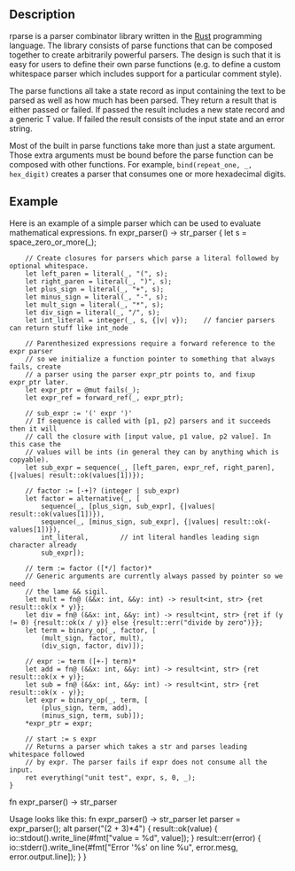 ## Description
rparse is a parser combinator library written in the [Rust](http://www.rust-lang.org) programming
language. The library consists of parse functions that can be composed together to create arbitrarily 
powerful parsers. The design is such that it is easy for users to define their own parse functions (e.g. 
to define a custom whitespace parser which includes support for a particular comment style).

The parse functions all take a state record as input containing the text to be parsed as well as how much 
has been parsed. They return a result that is either passed or failed. If passed the result includes a new 
state record and a generic T value. If failed the result consists of the input state and an error string.

Most of the built in parse functions take more than just a state argument. Those extra arguments must 
be bound before the parse function can be composed with other functions. For example, 
`bind(repeat_one, _, hex_digit)` creates a parser that consumes one or more hexadecimal digits.

## Example
Here is an example of a simple parser which can be used to evaluate mathematical expressions.
    fn expr_parser() -> str_parser<int>
    {
        let s = space_zero_or_more(_);
    
        // Create closures for parsers which parse a literal followed by optional whitespace.
        let left_paren = literal(_, "(", s);
        let right_paren = literal(_, ")", s);
        let plus_sign = literal(_, "+", s);
        let minus_sign = literal(_, "-", s);
        let mult_sign = literal(_, "*", s);
        let div_sign = literal(_, "/", s);
        let int_literal = integer(_, s, {|v| v});    // fancier parsers can return stuff like int_node
        
        // Parenthesized expressions require a forward reference to the expr parser
        // so we initialize a function pointer to something that always fails, create
        // a parser using the parser expr_ptr points to, and fixup expr_ptr later.
        let expr_ptr = @mut fails(_);
        let expr_ref = forward_ref(_, expr_ptr);    
        
        // sub_expr := '(' expr ')'
        // If sequence is called with [p1, p2] parsers and it succeeds then it will
        // call the closure with [input value, p1 value, p2 value]. In this case the
        // values will be ints (in general they can by anything which is copyable).
        let sub_expr = sequence(_, [left_paren, expr_ref, right_paren], {|values| result::ok(values[1])});
        
        // factor := [-+]? (integer | sub_expr)
        let factor = alternative(_, [
            sequence(_, [plus_sign, sub_expr], {|values| result::ok(values[1])}),
            sequence(_, [minus_sign, sub_expr], {|values| result::ok(-values[1])}),
            int_literal,        // int literal handles leading sign character already
            sub_expr]);
        
        // term := factor ([*/] factor)*
        // Generic arguments are currently always passed by pointer so we need 
        // the lame && sigil.
        let mult = fn@ (&&x: int, &&y: int) -> result<int, str> {ret result::ok(x * y)};
        let div = fn@ (&&x: int, &&y: int) -> result<int, str> {ret if (y != 0) {result::ok(x / y)} else {result::err("divide by zero")}};
        let term = binary_op(_, factor, [
            (mult_sign, factor, mult),
            (div_sign, factor, div)]);
        
        // expr := term ([+-] term)*
        let add = fn@ (&&x: int, &&y: int) -> result<int, str> {ret result::ok(x + y)};
        let sub = fn@ (&&x: int, &&y: int) -> result<int, str> {ret result::ok(x - y)};
        let expr = binary_op(_, term, [
            (plus_sign, term, add),
            (minus_sign, term, sub)]);
        *expr_ptr = expr;
        
        // start := s expr
        // Returns a parser which takes a str and parses leading whitespace followed 
        // by expr. The parser fails if expr does not consume all the input.
        ret everything("unit test", expr, s, 0, _);
    }
fn expr_parser() -> str_parser<int>

Usage looks like this:
    fn expr_parser() -> str_parser<int>
    let parser = expr_parser();
    alt parser("(2 + 3)*4")
    {
        result::ok(value)
        {
            io::stdout().write_line(#fmt["value = %d", value]);
        }
        result::err(error)
        {
            io::stderr().write_line(#fmt["Error '%s' on line %u", error.mesg, error.output.line]);
        }
    }
